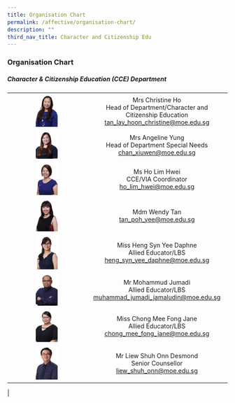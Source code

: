 ```yaml
---
title: Organisation Chart
permalink: /affective/organisation-chart/
description: ""
third_nav_title: Character and Citizenship Edu
---
```

### **Organisation Chart**

##### **Character & Citizenship Education (CCE) Department**

|  |  |
|:---:|:---:|
| <img src="/images/cce1.jpg" style="width:30%"> | Mrs Christine Ho <br>Head of Department/Character and Citizenship Education<br> [tan_lay_hoon_christine@moe.edu.sg](mailto:tan_lay_hoon_christine@moe.edu.sg) |
| <img src="/images/cce2.jpg" style="width:30%"> | Mrs Angeline Yung <br>Head of Department Special Needs <br>   [chan_xiuwen@moe.edu.sg](mailto:chan_xiuwen@moe.edu.sg) |
| <img src="/images/cce3.jpg" style="width:30%"> | Ms Ho Lim Hwei<br> CCE/VIA Coordinator<br> [ho_lim_hwei@moe.edu.sg](mailto:ho_lim_hwei@moe.edu.sg)    |
| <img src="/images/cce4.jpg" style="width:30%"> |  Mdm Wendy Tan <br> [tan_poh_yee@moe.edu.sg](mailto:tan_poh_yee@moe.edu.sg) |
| <img src="/images/cce5.jpg" style="width:30%"> | Miss Heng Syn Yee Daphne<br> Allied Educator/LBS<br>  [heng_syn_yee_daphne@moe.edu.sg](mailto:heng_syn_yee_daphne@moe.edu.sg)  |
| <img src="/images/cce6.jpg" style="width:30%"> | Mr Mohammud Jumadi<br> Allied Educator/LBS<br>  [muhammad_jumadi_jamaludin@moe.edu.sg](mailto:muhammad_jumadi_jamaludin@moe.edu.sg) |
| <img src="/images/cce7.jpg" style="width:30%"> |  Miss Chong Mee Fong Jane<br> Allied Educator/LBS<br>  [chong_mee_fong_jane@moe.edu.sg](mailto:chong_mee_fong_jane@moe.edu.sg)  |
| <img src="/images/cce8.jpg" style="width:30%"> | Mr Liew Shuh Onn Desmond<br> Senior Counsellor<br>  [liew_shuh_onn@moe.edu.sg](mailto:liew_shuh_onn@moe.edu.sg) |
|